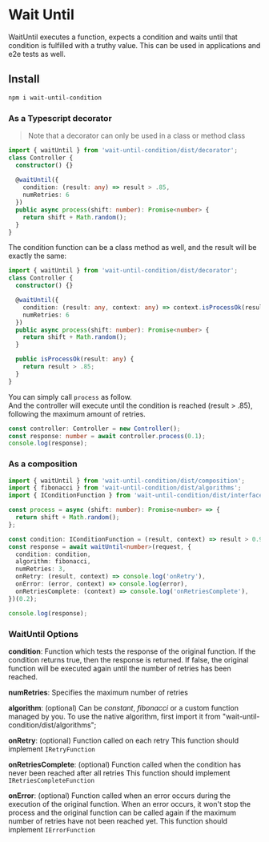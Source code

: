 # Wait Until

WaitUntil executes a function, expects a condition and waits until that condition is fulfilled with a truthy value.
This can be used in applications and e2e tests as well.

## Install
```bash
npm i wait-until-condition
```

### As a Typescript decorator

> Note that a decorator can only be used in a class or method class

```typescript
import { waitUntil } from 'wait-until-condition/dist/decorator';
class Controller {
  constructor() {}
  
  @waitUntil({
    condition: (result: any) => result > .85,
    numRetries: 6
  })
  public async process(shift: number): Promise<number> {
    return shift + Math.random();
  }
}
```
  
  
The condition function can be a class method as well, and the result will be exactly the same:
```typescript
import { waitUntil } from 'wait-until-condition/dist/decorator';
class Controller {
  constructor() {}

  @waitUntil({
    condition: (result: any, context: any) => context.isProcessOk(result),
    numRetries: 6
  })
  public async process(shift: number): Promise<number> {
    return shift + Math.random();
  }

  public isProcessOk(result: any) {
    return result > .85;
  }
}
```

You can simply call `process` as follow.  
And the controller will execute until the condition is reached (result > .85), following the maximum amount of retries.
```typescript
const controller: Controller = new Controller();
const response: number = await controller.process(0.1);
console.log(response);
```

### As a composition

```typescript
import { waitUntil } from 'wait-until-condition/dist/composition';
import { fibonacci } from 'wait-until-condition/dist/algorithms';
import { IConditionFunction } from 'wait-until-condition/dist/interfaces';

const process = async (shift: number): Promise<number> => {
  return shift + Math.random();
};

const condition: IConditionFunction = (result, context) => result > 0.9;
const response = await waitUntil<number>(request, {
  condition: condition,
  algorithm: fibonacci,
  numRetries: 3,
  onRetry: (result, context) => console.log('onRetry'),
  onError: (error, context) => console.log(error),
  onRetriesComplete: (context) => console.log('onRetriesComplete'),
})(0.2);

console.log(response);
```

### WaitUntil Options

**condition**: 
Function which tests the response of the original function. 
If the condition returns true, then the response is returned. If false, the original function will be executed again until the number of retries has been reached.

**numRetries**:
Specifies the maximum number of retries

**algorithm**: (optional)
Can be _constant_, _fibonacci_ or a custom function managed by you.
To use the native algorithm, first import it from "wait-until-condition/dist/algorithms";

**onRetry**: (optional)
Function called on each retry
This function should implement `IRetryFunction`

**onRetriesComplete**: (optional)
Function called when the condition has never been reached after all retries
This function should implement `IRetriesCompleteFunction`

**onError**: (optional)
Function called when an error occurs during the execution of the original function. 
When an error occurs, it won't stop the process and the original function can be called again if the maximum number of retries have not been reached yet.
This function should implement `IErrorFunction`

